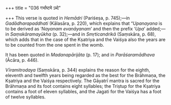 +++
title = "036 गर्भाष्टमे ऽब्दे"

+++
This verse is quoted in *Hemādri* (Pariśeṣa, p. 745);—in
*Gadādharapaddhati* (Kālasāra, p. 220), which explains that “*Upanayana*
is to be derived as ‘*Nayanam evanāyanam*’ and then the prefix ‘*Upa*’
added;—in *Saṃskāramayūkha* (p. 32);—and in *Smṛticandrikā* (Saṃskāra,
p. 68), which adds that in the case of the Kṣatriya and the Vaiśya also
the years are to be counted from the one spent in the womb.

It has been quoted in *Madanapārijāta* (p. 17); and in *Parāśaramādhava*
(Ācāra, p. 446).

*Vīramitrodaya* (Saṃskāra, p. 344) explains the reason for the eighth,
eleventh and twelfth years being regarded as the best for the Brāhmaṇa,
the Kṣatriya and the Vaiśya respectively. The Gāyatrī mantra is sacred
for the Brāhmaṇa and its foot contains eight syllables; the Triṣtup for
the Kṣatriya contains a foot of eleven syllables, and the Jagati for the
Vaiśya has a foot of twelve syllables.


